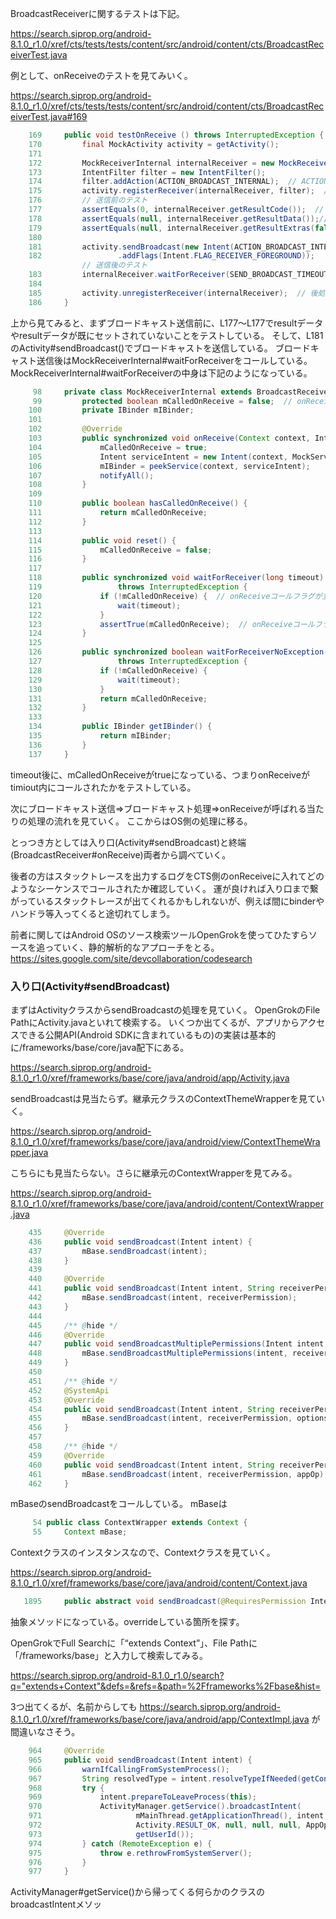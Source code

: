 BroadcastReceiverに関するテストは下記。

https://search.siprop.org/android-8.1.0_r1.0/xref/cts/tests/tests/content/src/android/content/cts/BroadcastReceiverTest.java

例として、onReceiveのテストを見てみいく。

https://search.siprop.org/android-8.1.0_r1.0/xref/cts/tests/tests/content/src/android/content/cts/BroadcastReceiverTest.java#169

```Java
    169     public void testOnReceive () throws InterruptedException {
    170         final MockActivity activity = getActivity();
    171 
    172         MockReceiverInternal internalReceiver = new MockReceiverInternal();  // レシーバーインスタンス化
    173         IntentFilter filter = new IntentFilter();
    174         filter.addAction(ACTION_BROADCAST_INTERNAL);  // ACTION_BROADCAST_INTERNAL(="android.content.cts.BroadcastReceiverTest.BROADCAST_INTERNAL")のアクションのブロードキャストを受け取るように追加
    175         activity.registerReceiver(internalReceiver, filter);  // レシーバーの登録
    176         // 送信前のテスト
    177         assertEquals(0, internalReceiver.getResultCode());  // resultコードが0であることをテスト
    178         assertEquals(null, internalReceiver.getResultData());// resultデータがnullであることをテスト
    179         assertEquals(null, internalReceiver.getResultExtras(false));
    180 
    181         activity.sendBroadcast(new Intent(ACTION_BROADCAST_INTERNAL)  // ブロードキャスト送信
    182                 .addFlags(Intent.FLAG_RECEIVER_FOREGROUND));
                // 送信後のテスト
    183         internalReceiver.waitForReceiver(SEND_BROADCAST_TIMEOUT);
    184 
    185         activity.unregisterReceiver(internalReceiver);  // 後処理
    186     }
```

上から見てみると、まずブロードキャスト送信前に、L177～L177でresultデータやresultデータが既にセットされていないことをテストしている。
そして、L181のActivity#sendBroadcast()でブロードキャストを送信している。
ブロードキャスト送信後はMockReceiverInternal#waitForReceiverをコールしている。
MockReceiverInternal#waitForReceiverの中身は下記のようになっている。

```Java
     98     private class MockReceiverInternal extends BroadcastReceiver  {
     99         protected boolean mCalledOnReceive = false;  // onReceiveコールフラグを初期化
    100         private IBinder mIBinder;
    101 
    102         @Override
    103         public synchronized void onReceive(Context context, Intent intent) {
    104             mCalledOnReceive = true;  
    105             Intent serviceIntent = new Intent(context, MockService.class);
    106             mIBinder = peekService(context, serviceIntent);
    107             notifyAll();
    108         }
    109 
    110         public boolean hasCalledOnReceive() {
    111             return mCalledOnReceive;
    112         }
    113 
    114         public void reset() {
    115             mCalledOnReceive = false;
    116         }
    117 
    118         public synchronized void waitForReceiver(long timeout)
    119                 throws InterruptedException {
    120             if (!mCalledOnReceive) {  // onReceiveコールフラグが立っていなければtimeout待つ
    121                 wait(timeout);
    122             }
    123             assertTrue(mCalledOnReceive);  // onReceiveコールフラグが立っていることを確認
    124         }
    125 
    126         public synchronized boolean waitForReceiverNoException(long timeout)
    127                 throws InterruptedException {
    128             if (!mCalledOnReceive) {
    129                 wait(timeout);
    130             }
    131             return mCalledOnReceive;
    132         }
    133 
    134         public IBinder getIBinder() {
    135             return mIBinder;
    136         }
    137     }
```

timeout後に、mCalledOnReceiveがtrueになっている、つまりonReceiveがtimiout内にコールされたかをテストしている。

次にブロードキャスト送信⇒ブロードキャスト処理⇒onReceiveが呼ばれる当たりの処理の流れを見ていく。
ここからはOS側の処理に移る。

とっつき方としては入り口(Activity#sendBroadcast)と終端(BroadcastReceiver#onReceive)両者から調べていく。

後者の方はスタックトレースを出力するログをCTS側のonReceiveに入れてどのようなシーケンスでコールされたか確認していく。
運が良ければ入り口まで繋がっているスタックトレースが出てくれるかもしれないが、例えば間にbinderやハンドラ等入ってくると途切れてしまう。

前者に関してはAndroid OSのソース検索ツールOpenGrokを使ってひたすらソースを追っていく、静的解析的なアプローチをとる。
https://sites.google.com/site/devcollaboration/codesearch

### 入り口(Activity#sendBroadcast)

まずはActivityクラスからsendBroadcastの処理を見ていく。
OpenGrokのFile PathにActivity.javaといれて検索する。
いくつか出てくるが、アプリからアクセスできる公開API(Android SDKに含まれているもの)の実装は基本的に/frameworks/base/core/java配下にある。

https://search.siprop.org/android-8.1.0_r1.0/xref/frameworks/base/core/java/android/app/Activity.java

sendBroadcastは見当たらず。継承元クラスのContextThemeWrapperを見ていく。

https://search.siprop.org/android-8.1.0_r1.0/xref/frameworks/base/core/java/android/view/ContextThemeWrapper.java

こちらにも見当たらない。さらに継承元のContextWrapperを見てみる。

https://search.siprop.org/android-8.1.0_r1.0/xref/frameworks/base/core/java/android/content/ContextWrapper.java

```Java
    435     @Override
    436     public void sendBroadcast(Intent intent) {
    437         mBase.sendBroadcast(intent);
    438     }
    439 
    440     @Override
    441     public void sendBroadcast(Intent intent, String receiverPermission) {
    442         mBase.sendBroadcast(intent, receiverPermission);
    443     }
    444 
    445     /** @hide */
    446     @Override
    447     public void sendBroadcastMultiplePermissions(Intent intent, String[] receiverPermissions) {
    448         mBase.sendBroadcastMultiplePermissions(intent, receiverPermissions);
    449     }
    450 
    451     /** @hide */
    452     @SystemApi
    453     @Override
    454     public void sendBroadcast(Intent intent, String receiverPermission, Bundle options) {
    455         mBase.sendBroadcast(intent, receiverPermission, options);
    456     }
    457 
    458     /** @hide */
    459     @Override
    460     public void sendBroadcast(Intent intent, String receiverPermission, int appOp) {
    461         mBase.sendBroadcast(intent, receiverPermission, appOp);
    462     }
```

mBaseのsendBroadcastをコールしている。
mBaseは

```Java
     54 public class ContextWrapper extends Context {
     55     Context mBase;
```

Contextクラスのインスタンスなので、Contextクラスを見ていく。

https://search.siprop.org/android-8.1.0_r1.0/xref/frameworks/base/core/java/android/content/Context.java

```Java
   1895     public abstract void sendBroadcast(@RequiresPermission Intent intent);
```

抽象メソッドになっている。overrideしている箇所を探す。

OpenGrokでFull Searchに「“extends Context”」、File Pathに「/frameworks/base」と入力して検索してみる。

https://search.siprop.org/android-8.1.0_r1.0/search?q="extends+Context"&defs=&refs=&path=%2Fframeworks%2Fbase&hist=

3つ出てくるが、名前からしても
https://search.siprop.org/android-8.1.0_r1.0/xref/frameworks/base/core/java/android/app/ContextImpl.java
が間違いなさそう。

```Java
    964     @Override
    965     public void sendBroadcast(Intent intent) {
    966         warnIfCallingFromSystemProcess();
    967         String resolvedType = intent.resolveTypeIfNeeded(getContentResolver());
    968         try {
    969             intent.prepareToLeaveProcess(this);
    970             ActivityManager.getService().broadcastIntent(
    971                     mMainThread.getApplicationThread(), intent, resolvedType, null,
    972                     Activity.RESULT_OK, null, null, null, AppOpsManager.OP_NONE, null, false, false,
    973                     getUserId());
    974         } catch (RemoteException e) {
    975             throw e.rethrowFromSystemServer();
    976         }
    977     }
```

ActivityManager#getService()から帰ってくる何らかのクラスのbroadcastIntentメソッ